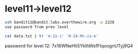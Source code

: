 # level11->level12

``` bash
ssh bandit11@bandit.labs.overthewire.org -p 2220
use password from prev level
```

```bash
cat data.txt | tr 'A-Za-z' 'N-ZA-Mn-za-m'
```

password for level 12:
7x16WNeHIi5YkIhWsfFIqoognUTyj9Q4
